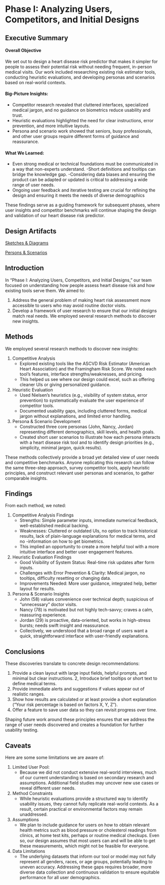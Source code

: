 # Phase I: Analyzing Users, Competitors, and Initial Designs

## Executive Summary
#### Overall Objective 
We set out to design a heart disease risk predictor that makes it simpler for people to assess their potential risk without needing frequent, in-person medical visits. Our work included researching existing risk estimator tools, conducting heuristic evaluations, and developing personas and scenarios based on real-world contexts.

#### Big-Picture Insights:
- Competitor research revealed that cluttered interfaces, specialized medical jargon, and no guidance on biometrics reduce usability and trust.
- Heuristic evaluations highlighted the need for clear instructions, error prevention, and more intuitive layouts.
- Persona and scenario work showed that seniors, busy professionals, and other user groups require different forms of guidance and reassurance.

#### What We Learned:
- Even strong medical or technical foundations must be communicated in a way that non-experts understand.
-Short definitions and tooltips can bridge the knowledge gap.
-Considering data biases and ensuring the product can be adapted or updated is critical to addressing a wide range of user needs.
- Ongoing user feedback and iterative testing are crucial for refining the design and ensuring it meets the needs of diverse demographics

These findings serve as a guiding framework for subsequent phases, where user insights and competitor benchmarks will continue shaping the design and validation of our heart disease risk predictor.

## Design Artifacts

[Sketches & Diagrams](https://github.com/ChicoState/heartdisease-ux/tree/main/sketches)

[Persons & Scenarios](https://github.com/ChicoState/heartdisease-ux/blob/main/personas/README.md)

## Introduction

In “Phase I: Analyzing Users, Competitors, and Initial Designs,” our team focused on understanding how people assess heart disease risk and how existing tools serve them. We aimed to: 
1. Address the general problem of making heart risk assessment more accessible to users who may avoid routine doctor visits.
2. Develop a framework of user research to ensure that our initial designs match real needs. We employed several research methods to discover new insights.

## Methods

We employed several research methods to discover new insights:
1. Competitive Analysis
    - Explored existing tools like the ASCVD Risk Estimator (American Heart Association) and the Framingham Risk Score. We noted each tool’s features, interface strengths/weaknesses, and pricing.
    - This helped us see where our design could excel, such as offering cleaner UIs or giving personalized guidance.
2. Heuristic Evaluation
    - Used Nielsen’s heuristics (e.g., visibility of system status, error prevention) to systematically evaluate the user experience of competitor tools.
    - Documented usability gaps, including cluttered forms, medical jargon without explanations, and limited error handling.
3. Persona & Scenario Development
    - Constructed three core personas (John, Nancy, Jordan) representing different demographics, skill levels, and health goals.
    - Created short user scenarios to illustrate how each persona interacts with a heart disease risk tool and to identify design priorities (e.g., simplicity, minimal jargon, quick results).

These methods collectively provide a broad yet detailed view of user needs and competitive benchmarks. Anyone replicating this research can follow the same three-step approach, survey competitor tools, apply heuristic principles, and construct relevant user personas and scenarios, to gather comparable insights.

## Findings

From each method, we noted:
1. Competitive Analysis Findings
    - Strengths: Simple parameter inputs, immediate numerical feedback, well-established medical backing.
    - Weaknesses: Cluttered or outdated UIs, no option to track historical results, lack of plain-language explanations for medical terms, and no     -information on how to get biometrics.
    - This implied an opportunity to create a more helpful tool with a more intuitive interface and better user engagement features.
2. Heuristic Evaluation Findings
    - Good Visibility of System Status: Real-time risk updates after form inputs.
    - Challenges with Error Prevention & Clarity: Medical jargon, no tooltips, difficulty resetting or changing data.
    - Improvements Needed: More user guidance, integrated help, better layout for results.
3. Persona & Scenario Insights
    - John (58) values convenience over technical depth; suspicious of “unnecessary” doctor visits.
    - Nancy (78) is motivated but not highly tech-savvy; craves a calm, reassuring experience.
    - Jordan (29) is proactive, data-oriented, but works in high-stress bursts; needs swift insight and reassurance.
    - Collectively, we understood that a broad range of users want a quick, straightforward interface with user-friendly explanations.

## Conclusions

These discoveries translate to concrete design recommendations:
1. Provide a clean layout with large input fields, helpful prompts, and minimal but clear instructions.
2, Introduce brief tooltips or short text to define medical terms.
3. Provide immediate alerts and suggestions if values appear out of realistic ranges.
4. Show how results are calculated or at least provide a short explanation (“Your risk percentage is based on factors X, Y, Z”).
5. Offer a feature to save user data so they can revisit progress over time.

Shaping future work around these principles ensures that we address the range of user needs discovered and creates a foundation for further usability testing.

## Caveats

Here are some some limitations we are aware of:
1. Limited User Pool:
    - Because we did not conduct extensive real-world interviews, much of our current understanding is based on secondary research and assumptions. Additional field studies may uncover new use cases or reveal different user needs.
2. Method Constraints
    - While heuristic evaluations provide a structured way to identify usability issues, they cannot fully replicate real-world contexts. As a result, certain practical or environmental factors may remain unaddressed.
3. Assumptions
    - We plan to include guidance for users on how to obtain relevant health metrics such as blood pressure or cholesterol readings from clinics, at home test kits, perhaps or routine medical checkups. Even so, our design assumes that most users can and will be able to get these measurements, which might not be feasible for everyone.
4. Data Limitations
    - The underlying datasets that inform our tool or model may not fully represent all genders, races, or age groups, potentially leading to uneven accuracy. Addressing these gaps requires broader, more diverse data collection and continuous validation to ensure equitable performance for all user demographics.
